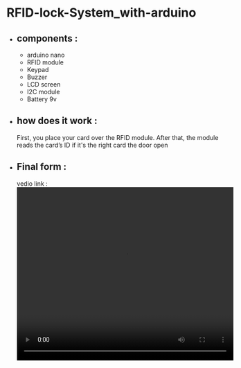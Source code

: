 # RFID-lock-System_with-arduino
<p></p>
<ul>
<li><h2>components : </h2></li>
<ul>
    <li>arduino nano</li>
    <li>RFID module</li>
    <li>Keypad</li>
    <liServo motor</li>
    <li>Buzzer</li>
    <li>LCD screen</li>
    <li>I2C module</li>
    <li>Battery 9v</li>
</ul>
<li><h2>how does it work : </h2></li>
<p>First, you place your card over the RFID module. After that, the module reads the card’s ID if it's the right card the door open</p>
</ul>
 <ul>
       <li><h2>Final form : </h2></li> 
     <p>vedio link : <video width="500px" 
               height="400px" 
               controls="controls">
        <source 
                src=
"[https://media.geeksforgeeks.org/wp-content/uploads/20231020155223/
Full-Stack-Development-_-LIVE-Classes-_-GeeksforGeeks.mp4](https://youtu.be/3Nf48kX4Zkw?si=X-ammWxgSJxtjUBR)" 
                type="video/mp4" />
       </video></p>
 </ul>
  
    
       
   

